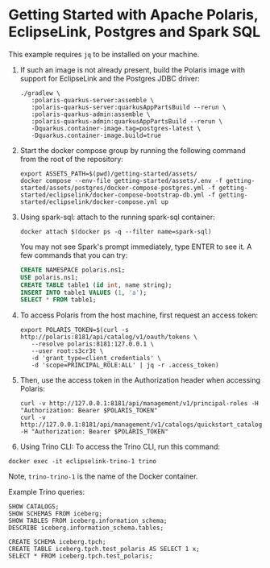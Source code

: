 <!--
  Licensed to the Apache Software Foundation (ASF) under one
  or more contributor license agreements.  See the NOTICE file
  distributed with this work for additional information
  regarding copyright ownership.  The ASF licenses this file
  to you under the Apache License, Version 2.0 (the
  "License"); you may not use this file except in compliance
  with the License.  You may obtain a copy of the License at
 
   http://www.apache.org/licenses/LICENSE-2.0
 
  Unless required by applicable law or agreed to in writing,
  software distributed under the License is distributed on an
  "AS IS" BASIS, WITHOUT WARRANTIES OR CONDITIONS OF ANY
  KIND, either express or implied.  See the License for the
  specific language governing permissions and limitations
  under the License.
-->

# Getting Started with Apache Polaris, EclipseLink, Postgres and Spark SQL

This example requires `jq` to be installed on your machine.

1. If such an image is not already present, build the Polaris image with support for EclipseLink and
   the Postgres JDBC driver:

    ```shell
    ./gradlew \
       :polaris-quarkus-server:assemble \
       :polaris-quarkus-server:quarkusAppPartsBuild --rerun \
       :polaris-quarkus-admin:assemble \
       :polaris-quarkus-admin:quarkusAppPartsBuild --rerun \
       -Dquarkus.container-image.tag=postgres-latest \
       -Dquarkus.container-image.build=true
    ```

2. Start the docker compose group by running the following command from the root of the repository:

    ```shell
    export ASSETS_PATH=$(pwd)/getting-started/assets/
    docker compose --env-file getting-started/assets/.env -f getting-started/assets/postgres/docker-compose-postgres.yml -f getting-started/eclipselink/docker-compose-bootstrap-db.yml -f getting-started/eclipselink/docker-compose.yml up
    ```

3. Using spark-sql: attach to the running spark-sql container:

    ```shell
    docker attach $(docker ps -q --filter name=spark-sql)
    ```

   You may not see Spark's prompt immediately, type ENTER to see it. A few commands that you can try:

    ```sql
    CREATE NAMESPACE polaris.ns1;
    USE polaris.ns1;
    CREATE TABLE table1 (id int, name string);
    INSERT INTO table1 VALUES (1, 'a');
    SELECT * FROM table1;
    ```

4. To access Polaris from the host machine, first request an access token:

    ```shell
    export POLARIS_TOKEN=$(curl -s http://polaris:8181/api/catalog/v1/oauth/tokens \
       --resolve polaris:8181:127.0.0.1 \
       --user root:s3cr3t \
       -d 'grant_type=client_credentials' \
       -d 'scope=PRINCIPAL_ROLE:ALL' | jq -r .access_token)
    ```

5. Then, use the access token in the Authorization header when accessing Polaris:

    ```shell
    curl -v http://127.0.0.1:8181/api/management/v1/principal-roles -H "Authorization: Bearer $POLARIS_TOKEN"
    curl -v http://127.0.0.1:8181/api/management/v1/catalogs/quickstart_catalog -H "Authorization: Bearer $POLARIS_TOKEN"
    ```

6. Using Trino CLI: To access the Trino CLI, run this command:
```
docker exec -it eclipselink-trino-1 trino
```
Note, `trino-trino-1` is the name of the Docker container.

Example Trino queries:
```
SHOW CATALOGS;
SHOW SCHEMAS FROM iceberg;
SHOW TABLES FROM iceberg.information_schema;
DESCRIBE iceberg.information_schema.tables;

CREATE SCHEMA iceberg.tpch;
CREATE TABLE iceberg.tpch.test_polaris AS SELECT 1 x;
SELECT * FROM iceberg.tpch.test_polaris;
```
